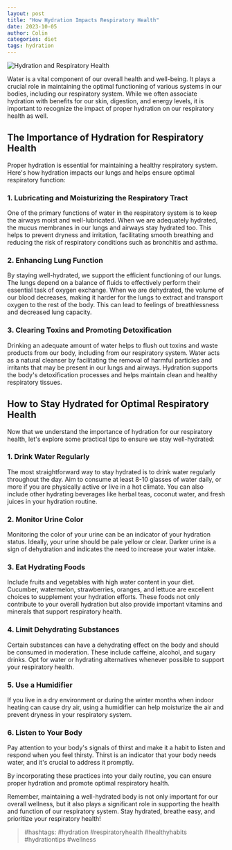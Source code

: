 ```yaml
---
layout: post
title: "How Hydration Impacts Respiratory Health"
date: 2023-10-05
author: Colin
categories: diet
tags: hydration
---
```


![Hydration and Respiratory Health](https://source.unsplash.com/1600x900/?hydration)

Water is a vital component of our overall health and well-being. It plays a crucial role in maintaining the optimal functioning of various systems in our bodies, including our respiratory system. While we often associate hydration with benefits for our skin, digestion, and energy levels, it is important to recognize the impact of proper hydration on our respiratory health as well.

## The Importance of Hydration for Respiratory Health

Proper hydration is essential for maintaining a healthy respiratory system. Here's how hydration impacts our lungs and helps ensure optimal respiratory function:

### 1. Lubricating and Moisturizing the Respiratory Tract

One of the primary functions of water in the respiratory system is to keep the airways moist and well-lubricated. When we are adequately hydrated, the mucus membranes in our lungs and airways stay hydrated too. This helps to prevent dryness and irritation, facilitating smooth breathing and reducing the risk of respiratory conditions such as bronchitis and asthma.

### 2. Enhancing Lung Function

By staying well-hydrated, we support the efficient functioning of our lungs. The lungs depend on a balance of fluids to effectively perform their essential task of oxygen exchange. When we are dehydrated, the volume of our blood decreases, making it harder for the lungs to extract and transport oxygen to the rest of the body. This can lead to feelings of breathlessness and decreased lung capacity.

### 3. Clearing Toxins and Promoting Detoxification

Drinking an adequate amount of water helps to flush out toxins and waste products from our body, including from our respiratory system. Water acts as a natural cleanser by facilitating the removal of harmful particles and irritants that may be present in our lungs and airways. Hydration supports the body's detoxification processes and helps maintain clean and healthy respiratory tissues.

## How to Stay Hydrated for Optimal Respiratory Health

Now that we understand the importance of hydration for our respiratory health, let's explore some practical tips to ensure we stay well-hydrated:

### 1. Drink Water Regularly

The most straightforward way to stay hydrated is to drink water regularly throughout the day. Aim to consume at least 8-10 glasses of water daily, or more if you are physically active or live in a hot climate. You can also include other hydrating beverages like herbal teas, coconut water, and fresh juices in your hydration routine.

### 2. Monitor Urine Color

Monitoring the color of your urine can be an indicator of your hydration status. Ideally, your urine should be pale yellow or clear. Darker urine is a sign of dehydration and indicates the need to increase your water intake.

### 3. Eat Hydrating Foods

Include fruits and vegetables with high water content in your diet. Cucumber, watermelon, strawberries, oranges, and lettuce are excellent choices to supplement your hydration efforts. These foods not only contribute to your overall hydration but also provide important vitamins and minerals that support respiratory health.

### 4. Limit Dehydrating Substances

Certain substances can have a dehydrating effect on the body and should be consumed in moderation. These include caffeine, alcohol, and sugary drinks. Opt for water or hydrating alternatives whenever possible to support your respiratory health.

### 5. Use a Humidifier

If you live in a dry environment or during the winter months when indoor heating can cause dry air, using a humidifier can help moisturize the air and prevent dryness in your respiratory system.

### 6. Listen to Your Body

Pay attention to your body's signals of thirst and make it a habit to listen and respond when you feel thirsty. Thirst is an indicator that your body needs water, and it's crucial to address it promptly.

By incorporating these practices into your daily routine, you can ensure proper hydration and promote optimal respiratory health.

Remember, maintaining a well-hydrated body is not only important for our overall wellness, but it also plays a significant role in supporting the health and function of our respiratory system. Stay hydrated, breathe easy, and prioritize your respiratory health!

> #hashtags: #hydration #respiratoryhealth #healthyhabits #hydrationtips #wellness